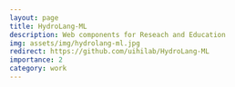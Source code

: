 ```yaml
---
layout: page
title: HydroLang-ML
description: Web components for Reseach and Education
img: assets/img/hydrolang-ml.jpg
redirect: https://github.com/uihilab/HydroLang-ML
importance: 2
category: work
---
```

